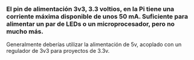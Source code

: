 ### El pin de alimentación 3v3, 3.3 voltios, en la Pi tiene una corriente máxima disponible de unos 50 mA. Suficiente para alimentar un par de LEDs o un microprocesador, pero no mucho más.

Generalmente deberías utilizar la alimentación de 5v, acoplado con un regulador de 3v3 para proyectos de 3.3v.
